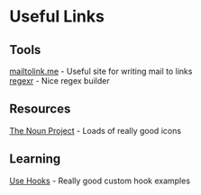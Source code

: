 # Useful Links

## Tools
[mailtolink.me](https://mailtolink.me/) - Useful site for writing mail to links  
[regexr](https://regexr.com/) - Nice regex builder


## Resources
[The Noun Project](https://thenounproject.com/) - Loads of really good icons


## Learning
[Use Hooks](https://usehooks.com/) - Really good custom hook examples 
